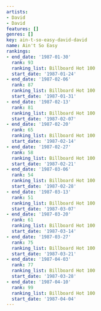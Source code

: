 ```yaml
---
artists:
- David
- David
features: []
genres: []
key: ain-t-so-easy-david-david
name: Ain't So Easy
rankings:
- end_date: '1987-01-30'
  rank: 93
  ranking_list: Billboard Hot 100
  start_date: '1987-01-24'
- end_date: '1987-02-06'
  rank: 87
  ranking_list: Billboard Hot 100
  start_date: '1987-01-31'
- end_date: '1987-02-13'
  rank: 81
  ranking_list: Billboard Hot 100
  start_date: '1987-02-07'
- end_date: '1987-02-20'
  rank: 65
  ranking_list: Billboard Hot 100
  start_date: '1987-02-14'
- end_date: '1987-02-27'
  rank: 58
  ranking_list: Billboard Hot 100
  start_date: '1987-02-21'
- end_date: '1987-03-06'
  rank: 54
  ranking_list: Billboard Hot 100
  start_date: '1987-02-28'
- end_date: '1987-03-13'
  rank: 51
  ranking_list: Billboard Hot 100
  start_date: '1987-03-07'
- end_date: '1987-03-20'
  rank: 61
  ranking_list: Billboard Hot 100
  start_date: '1987-03-14'
- end_date: '1987-03-27'
  rank: 75
  ranking_list: Billboard Hot 100
  start_date: '1987-03-21'
- end_date: '1987-04-03'
  rank: 77
  ranking_list: Billboard Hot 100
  start_date: '1987-03-28'
- end_date: '1987-04-10'
  rank: 99
  ranking_list: Billboard Hot 100
  start_date: '1987-04-04'
---
```


